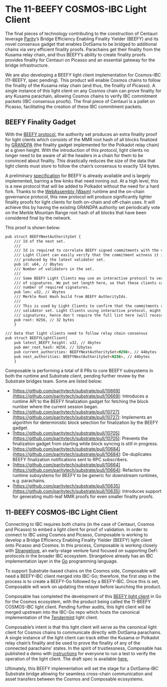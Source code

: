 # The 11-BEEFY COSMOS-IBC Light Client

The final pieces of technology contributing to the construction of Centauri leverage [Parity](https://www.parity.io/)’s 
Bridge Efficiency Enabling Finality Yielder (BEEFY) and its novel consensus gadget that enables DotSama to be bridged to
additional chains via very efficient finality proofs. Parachains get their finality from the Kusama relay chain, and 
thus BEEFY’s ability to create finality proofs provides finality for Centauri on Picasso and an essential gateway for 
the bridge infrastructure.

We are also developing a BEEFY light client implementation for Cosmos-IBC (11-BEEFY, spec pending). This product will 
enable Cosmos chains to follow the finality of the Kusama relay chain (and thus, the finality of Picasso). A single 
instance of this light client on any Cosmos chain can prove finality for any Kusama parachain, allowing Cosmos chains to
verify IBC commitment packets (IBC consensus proofs). The final piece of Centauri is a pallet on Picasso, facilitating 
the creation of these IBC commitment packets.


## BEEFY Finality Gadget 

With the [BEEFY protocol](https://www.youtube.com/watch?v=ZmIa_4hPRZ8&t=2378s), the authority set produces an extra 
finality proof for light clients which consists of the MMR root hash of all blocks finalized by 
[GRANDPA](https://polkadot.network/tag/grandpa/) (the finality gadget implemented for the Polkadot relay chain) at a 
given height. With the introduction of this protocol, light clients no longer need to be aware of all the headers in a 
chain for them to be convinced about finality. This drastically reduces the size of the data that light clients must 
store to follow the chain’s consensus to exactly 124 bytes.

A preliminary [specification](https://github.com/paritytech/grandpa-bridge-gadget/blob/td-docs/docs/beefy.md) for BEEFY 
is already available and is largely implemented, barring a few kinks that need ironing out. At a high level, this is a 
new protocol that will be added to Polkadot without the need for a hard fork. Thanks to the 
[WebAssembly (Wasm)](https://webassembly.org/) runtime and the on-chain governance protocol, this new protocol will 
produce significantly lighter finality proofs for light clients for both on-chain and off-chain uses. It will 
achieve this by having the existing GRANDPA authority set periodically vote on the Merkle Mountain Range root hash of 
all blocks that have been considered final by the network.

This proof is shown below:


```markdown
pub struct BEEFYNextAuthoritySet {
	/// Id of the next set.
	///
	/// Id is required to correlate BEEFY signed commitments with the validator set.
	/// Light Client can easily verify that the commitment witness it is getting is
	/// produced by the latest validator set.
	pub id: u64, // 8bytes
	/// Number of validators in the set.
	///
	/// Some BEEFY Light Clients may use an interactive protocol to verify only subset
	/// of signatures. We put set length here, so that these clients can verify the minimal
	/// number of required signatures.
	pub len: u32, // 4bytes
	/// Merkle Root Hash build from BEEFY AuthorityIds.
	///
	/// This is used by Light Clients to confirm that the commitments are signed by the correct
	/// validator set. Light Clients using interactive protocol, might verify only subset of
	/// signatures, hence don't require the full list here (will receive inclusion proofs).
	pub root: H256, // 32 bytes
	}
```

```markdown
/// Data that light clients need to follow relay chain consensus
pub struct BEEFYLightClient{
	pub latest_BEEFY_height: u32, // 4bytes
	pub mmr_root_hash: H256, // 32bytes
	pub current_authorities: BEEFYNextAuthoritySet<H256>, // 44bytes
	pub next_authorities: BEEFYNextAuthoritySet<H256>, // 44bytes
	}	
```


Composable is performing a total of 8 PRs to core BEEFY subsystems in both the runtime and Substrate client, pending 
further review by the Substrate bridges team. Some are listed below:



* [https://github.com/paritytech/substrate/pull/10669](https://github.com/paritytech/substrate/pull/10669): Introduces 
  a runtime API to the BEEFY finalization gadget for fetching the block number where the current session began.
* [https://github.com/paritytech/substrate/pull/10727](https://github.com/paritytech/substrate/pull/10727): Implements 
  an algorithm for deterministic block selection for finalization by the BEEFY gadget.
* [https://github.com/paritytech/substrate/pull/10705](https://github.com/paritytech/substrate/pull/10705): Prevents 
  the finalization gadget from starting while block syncing is still in progress.
* [https://github.com/paritytech/substrate/pull/10684](https://github.com/paritytech/substrate/pull/10684): 
  De-duplicates BEEFY finalization notifications sent to RPC subscribers.
* [https://github.com/paritytech/substrate/pull/10664](https://github.com/paritytech/substrate/pull/10664): Refactors 
  the runtime subsystems for BEEFY to be generic for downstream runtimes, e.g. parachains.
* [https://github.com/paritytech/substrate/pull/10635](https://github.com/paritytech/substrate/pull/10635): Introduces 
  support for generating multi-leaf MMR proofs for even smaller finality proofs.


## 11-BEEFY COSMOS-IBC Light Client

Connecting to IBC requires both chains (in the case of Centauri, Cosmos and Picasso) to embed a light client for proof 
of validation. In order to connect to IBC using Cosmos and Picasso, Composable is working to develop a Bridge Efficiency
Enabling Finality Yielder (BEEFY) light client onto Picasso and Cosmos. In this process, Composable is working 
closely with [Strangelove](https://www.strangelove.ventures/), an early-stage venture fund focused on supporting DeFi 
protocols in the broader IBC ecosystem. Strangelove already has an IBC implementation layer in the [Go](https://go.dev/)
programming language.

To support Substrate-based chains on the Cosmos side, Composable will need a BEEFY-IBC client merged into IBC-Go; 
therefore, the first step in the process is to create a BEEFY-Go followed by a BEEFY-IBC. Once this is set, Composable 
will work on updating the relayer before launching the product.

Composable has completed the development of this 
[BEEFY light client](https://github.com/ComposableFi/ibc-go/blob/main/modules/light-clients/11-beefy/README.md) in Go 
for the Cosmos ecosystem, with the product being called the 11-BEEFY COSMOS-IBC light client. Pending further audits, 
this light client will be merged upstream into the IBC-Go repo which hosts the canonical implementation of the 
[Tendermint](https://tendermint.com/) light client.

Composable’s intent is that this light client will serve as the canonical light client for Cosmos chains to communicate 
directly with DotSama parachains. A single instance of the light client can track either the Kusama or Polkadot relay 
chain’s finality and be used to prove the finality of any of the connected parachains’ states. In the spirit of 
trustlessness, Composable has published a demo with 
[instructions](https://github.com/ComposableFi/ibc-go/blob/main/modules/light-clients/11-beefy/README.md) for everyone 
to run a test to verify the operation of the light client. The draft spec is available 
[here.](https://github.com/ComposableFi/ibc-go/blob/main/modules/light-clients/11-beefy/spec.md)

Ultimately, this BEEFY implementation will set the stage for a DotSama-IBC Substrate bridge allowing for seamless 
cross-chain communication and asset transfers between the Cosmos and Composable ecosystems.
